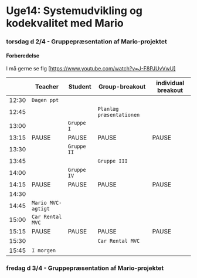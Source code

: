# Uge14: Systemudvikling og kodekvalitet med Mario
### torsdag d 2/4 - Gruppepræsentation af Mario-projektet
#### Forberedelse
I må gerne se flg [https://www.youtube.com/watch?v=J-F8PJUvVwU]


|     | Teacher |Student | Group-breakout |individual breakout |
| --- | ------- |------- | -------------- |------------------- |
| 12:30 |`Dagen ppt`       |        |                |                    | 
| 12:45 |      |        | `Planlæg præsentationen`               |                    | 
| 13:00 |       |`Gruppe I`        |                ||                     
| 13:15 |PAUSE       |  PAUSE      |PAUSE                |PAUSE                    |PAUSE 
| 13:30 | |`Gruppe II`  | ||
| 13:45 | |  |`Gruppe III` ||
| 14:00 | |`Gruppe IV`  | | |
| 14:15 |PAUSE |PAUSE  |PAUSE |PAUSE |PAUSE
| 14:30 | |  | | |
| 14:45 |`Mario MVC-agtigt` |  | | |
| 15:00 |`Car Rental MVC` | | | |
| 15:15 |PAUSE |PAUSE  |PAUSE |PAUSE |PAUSE
| 15:30 | |  |`Car Rental MVC` | |
| 15:45 |`I morgen` || | |


### fredag d 3/4 - Gruppepræsentation af Mario-projektet
